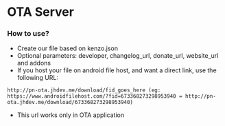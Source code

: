 # OTA Server
### How to use?
- Create our file based on kenzo.json
- Optional parameters: developer, changelog_url, donate_url, website_url and addons
- If you host your file on android file host, and want a direct link, use the following URL:
```
http://pn-ota.jhdev.me/download/fid_goes_here (eg: https://www.androidfilehost.com/?fid=673368273298953940 = http://pn-ota.jhdev.me/download/673368273298953940)
```
- This url works only in OTA application
